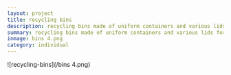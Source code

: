 ```yaml
---
layout: project
title: recycling bins
description: recycling bins made of uniform containers and various lids for different types of litter
summary: recycling bins made of uniform containers and various lids for different types of litter
inmage: bins 4.png
category: individual
---
```


![recycling-bins](/bins 4.png)
